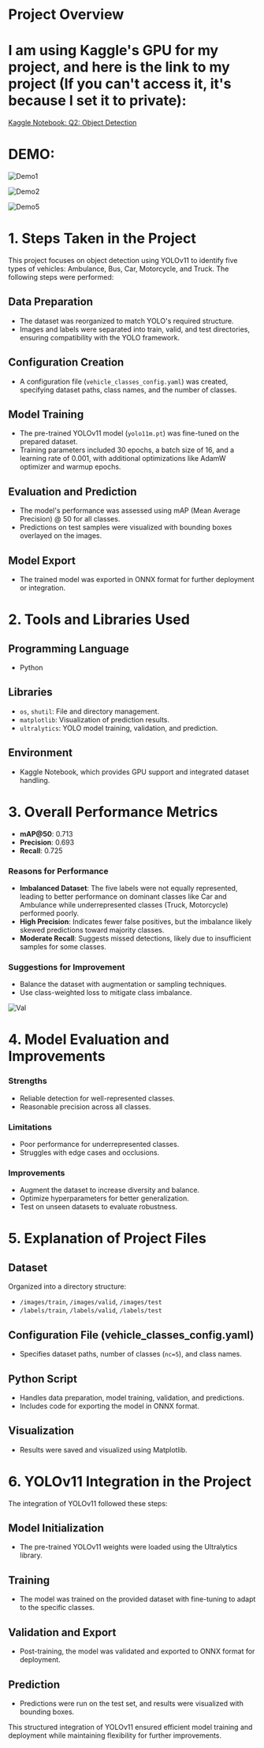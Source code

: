 # Project Overview

# I am using Kaggle's GPU for my project, and here is the link to my project (If you can't access it, it's because I set it to private): 
[Kaggle Notebook: Q2: Object Detection](https://www.kaggle.com/code/nguyenquyetgiangson/q2-object-detection)

# DEMO:
![Demo1](https://github.com/GiangSon-5/Object_Detection_with_YOLOV11/blob/main/images/demo1.jpg)

![Demo2](https://github.com/GiangSon-5/Object_Detection_with_YOLOV11/blob/main/images/demo2.jpg)

![Demo5](https://github.com/GiangSon-5/Object_Detection_with_YOLOV11/blob/main/images/demo5.jpg)

# 1. Steps Taken in the Project

This project focuses on object detection using YOLOv11 to identify five types of vehicles: Ambulance, Bus, Car, Motorcycle, and Truck. The following steps were performed:

## Data Preparation
- The dataset was reorganized to match YOLO's required structure.
- Images and labels were separated into train, valid, and test directories, ensuring compatibility with the YOLO framework.

## Configuration Creation
- A configuration file (`vehicle_classes_config.yaml`) was created, specifying dataset paths, class names, and the number of classes.

## Model Training
- The pre-trained YOLOv11 model (`yolo11m.pt`) was fine-tuned on the prepared dataset.
- Training parameters included 30 epochs, a batch size of 16, and a learning rate of 0.001, with additional optimizations like AdamW optimizer and warmup epochs.

## Evaluation and Prediction
- The model's performance was assessed using mAP (Mean Average Precision) @ 50 for all classes.
- Predictions on test samples were visualized with bounding boxes overlayed on the images.

## Model Export
- The trained model was exported in ONNX format for further deployment or integration.

# 2. Tools and Libraries Used

## Programming Language
- Python

## Libraries
- `os`, `shutil`: File and directory management.
- `matplotlib`: Visualization of prediction results.
- `ultralytics`: YOLO model training, validation, and prediction.

## Environment
- Kaggle Notebook, which provides GPU support and integrated dataset handling.

# 3. Overall Performance Metrics
- **mAP@50**: 0.713
- **Precision**: 0.693
- **Recall**: 0.725

### Reasons for Performance
- **Imbalanced Dataset**: The five labels were not equally represented, leading to better performance on dominant classes like Car and Ambulance while underrepresented classes (Truck, Motorcycle) performed poorly.
- **High Precision**: Indicates fewer false positives, but the imbalance likely skewed predictions toward majority classes.
- **Moderate Recall**: Suggests missed detections, likely due to insufficient samples for some classes.

### Suggestions for Improvement
- Balance the dataset with augmentation or sampling techniques.
- Use class-weighted loss to mitigate class imbalance.

![Val](https://github.com/GiangSon-5/Object_Detection_with_YOLOV11/blob/main/images/val.jpg)

# 4. Model Evaluation and Improvements
### Strengths
- Reliable detection for well-represented classes.
- Reasonable precision across all classes.

### Limitations
- Poor performance for underrepresented classes.
- Struggles with edge cases and occlusions.

### Improvements
- Augment the dataset to increase diversity and balance.
- Optimize hyperparameters for better generalization.
- Test on unseen datasets to evaluate robustness.

# 5. Explanation of Project Files

## Dataset
Organized into a directory structure:
- `/images/train`, `/images/valid`, `/images/test`
- `/labels/train`, `/labels/valid`, `/labels/test`

## Configuration File (vehicle_classes_config.yaml)
- Specifies dataset paths, number of classes (`nc=5`), and class names.

## Python Script
- Handles data preparation, model training, validation, and predictions.
- Includes code for exporting the model in ONNX format.

## Visualization
- Results were saved and visualized using Matplotlib.

# 6. YOLOv11 Integration in the Project

The integration of YOLOv11 followed these steps:

## Model Initialization
- The pre-trained YOLOv11 weights were loaded using the Ultralytics library.

## Training
- The model was trained on the provided dataset with fine-tuning to adapt to the specific classes.

## Validation and Export
- Post-training, the model was validated and exported to ONNX format for deployment.

## Prediction
- Predictions were run on the test set, and results were visualized with bounding boxes.

This structured integration of YOLOv11 ensured efficient model training and deployment while maintaining flexibility for further improvements.














